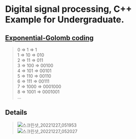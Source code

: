 # Digital signal processing, C++ Example for Undergraduate.

## [Exponential-Golomb coding](https://en.wikipedia.org/wiki/Exponential-Golomb_coding)  
 > 0 ⇒ 1 ⇒ 1  
 > 1 ⇒ 10 ⇒ 010  
 > 2 ⇒ 11 ⇒ 011  
 > 3 ⇒ 100 ⇒ 00100  
 > 4 ⇒ 101 ⇒ 00101  
 > 5 ⇒ 110 ⇒ 00110  
 > 6 ⇒ 111 ⇒ 00111  
 > 7 ⇒ 1000 ⇒ 0001000  
 > 8 ⇒ 1001 ⇒ 0001001  
 > ...  

## Details
 > ![스크린샷_20221227_051953](https://user-images.githubusercontent.com/49416429/209582420-342bb7b4-a0c9-468b-9ff9-dab2650ba367.png)  
 > ![스크린샷_20221227_052027](https://user-images.githubusercontent.com/49416429/209582424-e9d05925-bb18-40bb-a3a3-e4509a49f4f0.png)
